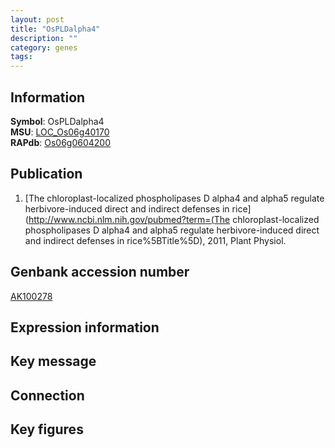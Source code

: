```yaml
---
layout: post
title: "OsPLDalpha4"
description: ""
category: genes
tags: 
---
```


## Information
__Symbol__: OsPLDalpha4  
__MSU__: [LOC_Os06g40170](http://rice.plantbiology.msu.edu/cgi-bin/ORF_infopage.cgi?orf=LOC_Os06g40170)  
__RAPdb__: [Os06g0604200](http://rapdb.dna.affrc.go.jp/viewer/gbrowse_details/irgsp1?name=Os06g0604200)  

## Publication
1. [The chloroplast-localized phospholipases D alpha4 and alpha5 regulate herbivore-induced direct and indirect defenses in rice](http://www.ncbi.nlm.nih.gov/pubmed?term=(The chloroplast-localized phospholipases D alpha4 and alpha5 regulate herbivore-induced direct and indirect defenses in rice%5BTitle%5D), 2011, Plant Physiol.

## Genbank accession number
[AK100278](http://www.ncbi.nlm.nih.gov/nuccore/AK100278)

## Expression information

## Key message

## Connection

## Key figures


